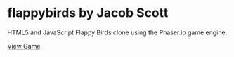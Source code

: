 # flappybirds by Jacob Scott
HTML5 and JavaScript Flappy Birds clone using the Phaser.io game engine. 

[View Game](https://jacobscott1.github.io/flappybirds/)